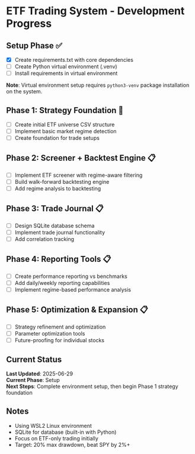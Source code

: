 # ETF Trading System - Development Progress

## Setup Phase ✅
- [x] Create requirements.txt with core dependencies
- [ ] Create Python virtual environment (.venv) 
- [ ] Install requirements in virtual environment

**Note**: Virtual environment setup requires `python3-venv` package installation on the system.

## Phase 1: Strategy Foundation 🚧
- [ ] Create initial ETF universe CSV structure
- [ ] Implement basic market regime detection
- [ ] Create foundation for trade setups

## Phase 2: Screener + Backtest Engine 📋
- [ ] Implement ETF screener with regime-aware filtering
- [ ] Build walk-forward backtesting engine
- [ ] Add regime analysis to backtesting

## Phase 3: Trade Journal 📋
- [ ] Design SQLite database schema
- [ ] Implement trade journal functionality
- [ ] Add correlation tracking

## Phase 4: Reporting Tools 📋
- [ ] Create performance reporting vs benchmarks
- [ ] Add daily/weekly reporting capabilities
- [ ] Implement regime-based performance analysis

## Phase 5: Optimization & Expansion 📋
- [ ] Strategy refinement and optimization
- [ ] Parameter optimization tools
- [ ] Future-proofing for individual stocks

## Current Status
**Last Updated**: 2025-06-29  
**Current Phase**: Setup  
**Next Steps**: Complete environment setup, then begin Phase 1 strategy foundation

## Notes
- Using WSL2 Linux environment
- SQLite for database (built-in with Python)
- Focus on ETF-only trading initially
- Target: 20% max drawdown, beat SPY by 2%+